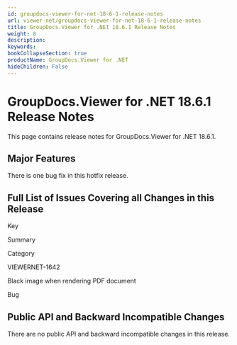 ```yaml
---
id: groupdocs-viewer-for-net-18-6-1-release-notes
url: viewer-net/groupdocs-viewer-for-net-18-6-1-release-notes
title: GroupDocs.Viewer for .NET 18.6.1 Release Notes
weight: 8
description: 
keywords: 
bookCollapseSection: true
productName: GroupDocs.Viewer for .NET
hideChildren: False
---
```


# GroupDocs.Viewer for .NET 18.6.1 Release Notes

This page contains release notes for GroupDocs.Viewer for .NET 18.6.1.

## Major Features

There is one bug fix in this hotfix release.

## Full List of Issues Covering all Changes in this Release

Key

Summary

Category

VIEWERNET-1642

Black image when rendering PDF document

Bug

## Public API and Backward Incompatible Changes

There are no public API and backward incompatible changes in this release.
